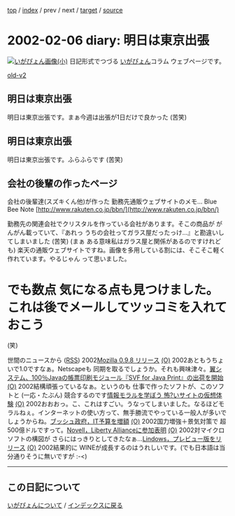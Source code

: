 [top](https://igapyon.github.io/diary/) 
 / [index](https://igapyon.github.io/diary/2002/index.html) 
 / prev 
 / next 
 / [target](https://igapyon.github.io/diary/2002/ig020206.html) 
 / [source](https://github.com/igapyon/diary/blob/gh-pages/2002/ig020206.html.src.md) 

2002-02-06 diary: 明日は東京出張
=====================================================================================================
[![いがぴょん画像(小)](https://igapyon.github.io/diary/images/iga200306s.jpg "いがぴょん")](https://igapyon.github.io/diary/memo/memoigapyon.html) 日記形式でつづる [いがぴょん](https://igapyon.github.io/diary/memo/memoigapyon.html)コラム ウェブページです。

[old-v2](ig020206-orig.html)

## 明日は東京出張

明日は東京出張です。まぁ今週は出張が1日だけで良かった (苦笑)






## 明日は東京出張


明日は東京出張です。ふらふらです (苦笑)

## 会社の後輩の作ったページ


会社の後輩達(スズキくん他)が作った 勤務先通販ウェブサイトのメモ…
Blue Bee Note
  [http://www.rakuten.co.jp/bbn/](http://www.rakuten.co.jp/bbn/)


勤務先の関連会社でクリスタルを作っている会社があります。そこの商品が がんがん載っていて、『あれっ
うちの会社ってガラス屋だったっけ…』と勘違いしてしまいました (苦笑) (まぁ
ある意味私はガラス屋と関係があるのですけれども)
楽天の通販ウェブサイトですね。画像を多用している割には、そこそこ軽く作れています。やるじゃん
って思いました。
# でも数点 気になる点も見つけました。これは後でメールしてツッコミを入れておこう
(笑)



世間のニュースから ([RSS](ig020206-news.xml)) 2002[Mozilla 0.9.8 リリース](http://www.mozilla.org/) [(O)](http://www.mozilla.org/) 2002あともうちょいで1.0ですなぁ。Netscapeも 同期を取るでしょうか。それも興味津々。[翼システム、100％Javaの帳票印刷モジュール『SVF for Java Print』の出荷を開始](http://ascii24.com/news/i/soft/article/2002/01/31/633196-000.html) [(O)](http://ascii24.com/news/i/soft/article/2002/01/31/633196-000.html) 2002結構頑張っているなぁ。というのも 仕事で作ったソフトが、このソフトと (一応・たぶん) 競合するのです[情報モラルを学ぼう 怖?いサイトの仮想体験](http://www.wmc.gr.jp/security/) [(O)](http://www.wmc.gr.jp/security/) 2002おおおっ。こ、これはすごい。うなってしまいました。なるほどモラルねぇ。インターネットの使い方って、無手勝流でやっている一般人が多いでしょうからね。[ブッシュ政府，IT予算を増額](http://www.zdnet.co.jp/news/0202/06/b_0205_16.html) [(O)](http://www.zdnet.co.jp/news/0202/06/b_0205_16.html) 2002国力増強＋景気対策で 超500億ドルですって。[Novell，Liberty Allianceに参加表明](http://www.zdnet.co.jp/news/0202/06/b_0205_09.html) [(O)](http://www.zdnet.co.jp/news/0202/06/b_0205_09.html) 2002対マイクロソフトの構図が さらにはっきりとしてきたなぁ…[Lindows，プレビュー版をリリース](http://www.zdnet.co.jp/news/0202/06/b_0205_03.html) [(O)](http://www.zdnet.co.jp/news/0202/06/b_0205_03.html) 2002結果的に WINEが成長するのはうれしいです。(でも日本語は当分通りそうに無いですが :-<)


----------------------------------------------------------------------------------------------------

## この日記について
[いがぴょんについて](https://igapyon.github.io/diary/memo/memoigapyon.html) / [インデックスに戻る](https://igapyon.github.io/diary/idxall.html)
